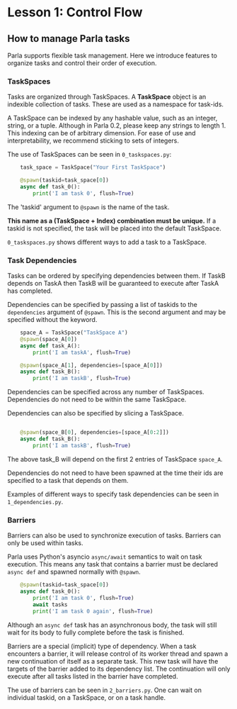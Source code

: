 # Lesson 1: Control Flow

## How to manage Parla tasks

Parla supports flexible task management.
Here we introduce features to organize tasks and control their order of execution.

### TaskSpaces

Tasks are organized through TaskSpaces.
A **TaskSpace** object is an indexible collection of tasks.
These are used as a namespace for task-ids.

A TaskSpace can be indexed by any hashable value, such as an integer, string, or a tuple. Although in Parla 0.2, please keep any strings to length 1. This indexing can be of arbitrary dimension. For ease of use and interpretability, we recommend sticking to sets of integers.

The use of TaskSpaces can be seen in `0_taskspaces.py`:

```python
    task_space = TaskSpace("Your First TaskSpace")

    @spawn(taskid=task_space[0])
    async def task_0():
        print('I am task 0', flush=True)
```

The 'taskid' argument to `@spawn` is the name of the task.

**This name as a (TaskSpace + Index) combination must be unique.**
If a taskid is not specified, the task will be placed into the default TaskSpace.

`0_taskspaces.py` shows different ways to add a task to a TaskSpace.

### Task Dependencies

Tasks can be ordered by specifying dependencies between them.
If TaskB depends on TaskA then TaskB will be guaranteed to execute after TaskA has completed.

Dependencies can be specified by passing a list of taskids to the `dependencies` argument of `@spawn`. This is the second argument and may be specified without the keyword.

```python
    space_A = TaskSpace("TaskSpace A")
    @spawn(space_A[0])
    async def task_A():
        print('I am taskA', flush=True)

    @spawn(space_A[1], dependencies=[space_A[0]])
    async def task_B():
        print('I am taskB', flush=True)
```

Dependencies can be specified across any number of TaskSpaces.
Dependencies do not need to be within the same TaskSpace.

Dependencies can also be specified by slicing a TaskSpace.

```python

    @spawn(space_B[0], dependencies=[space_A[0:2]])
    async def task_B():
        print('I am taskB', flush=True)
```

The above task_B will depend on the first 2 entries of TaskSpace `space_A`.

Dependencies do not need to have been spawned at the time their ids are specified to a task that depends on them.

Examples of different ways to specify task dependencies can be seen in `1_dependencies.py`.

### Barriers

Barriers can also be used to synchronize execution of tasks. Barriers can only be used within tasks.

Parla uses Python's asyncio `async/await` semantics to wait on task execution. This means any task that contains a barrier must be declared `async def` and spawned normally with `@spawn`.

```python
    @spawn(taskid=task_space[0])
    async def task_0():
        print('I am task 0', flush=True)
        await tasks
        print('I am task 0 again', flush=True)
```

Although an `async def` task has an asynchronous body, the task will still wait for its body to fully complete before the task is finished.

Barriers are a special (implicit) type of dependency. When a task encounters a barrier, it will release control of its worker thread and spawn a new continuation of itself as a separate task.
This new task will have the targets of the barrier added to its dependency list. The continuation will only execute after all tasks listed in the barrier have completed.

The use of barriers can be seen in `2_barriers.py`.
One can wait on individual taskid, on a TaskSpace, or on a task handle.
